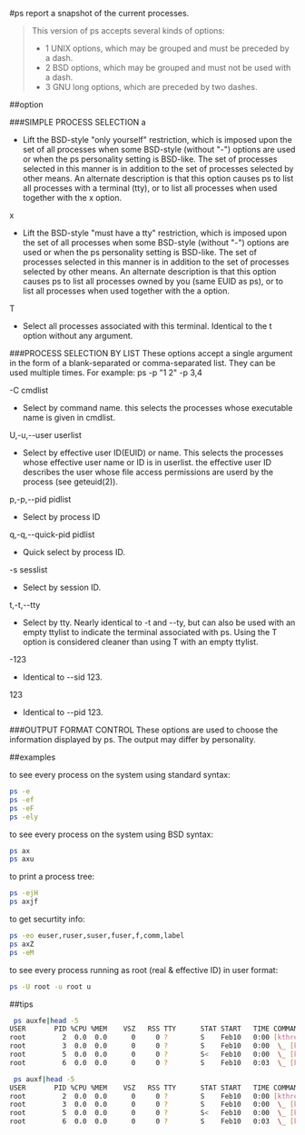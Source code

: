 #ps
report a snapshot of the current processes.

>This version of ps accepts several kinds of options:
>- 1   UNIX options, which may be grouped and must be preceded by a dash.
>- 2   BSD options, which may be grouped and must not be used with a dash.
>- 3   GNU long options, which are preceded by two dashes.

##option

###SIMPLE PROCESS SELECTION
a
- Lift the BSD-style "only yourself" restriction, which is imposed upon the set of all
processes when some BSD-style (without "-") options are used or when the ps
personality setting is BSD-like. The set of processes selected in this manner is in
addition to the set of processes selected by other means. An alternate description
is that this option causes ps to list all processes with a terminal (tty), or to
list all processes when used together with the x option.  

x
- Lift the BSD-style "must have a tty" restriction, which is imposed upon the set of
all processes when some BSD-style (without "-") options are used or when the ps
personality setting is BSD-like. The set of processes selected in this manner is in
addition to the set of processes selected by other means. An alternate description
is that this option causes ps to list all processes owned by you (same EUID as ps),
or to list all processes when used together with the a option.

T
- Select all processes associated with this terminal. Identical to the t option without any argument.

###PROCESS SELECTION BY LIST
These options accept a single argument in the form of a blank-separated or comma-separated list. They can be used multiple times. For example: ps -p "1 2" -p 3,4

-C cmdlist
- Select by command name. this selects the processes whose executable name is given in cmdlist.

U,-u,--user userlist
- Select by effective user ID(EUID) or name. This selects the processes whose effective user name or ID is in userlist. the effective user ID describes the user whose file access permissions are userd by the process (see geteuid(2)).

p,-p,--pid pidlist
- Select by process ID

q,-q,--quick-pid pidlist
- Quick select by process ID.

-s sesslist
- Select by session ID.

t,-t,--tty
- Select by tty. Nearly identical to -t and --ty, but can also be used with an empty ttylist to indicate the terminal associated with ps. Using the T option is considered cleaner than using T with an empty ttylist.

-123
- Identical to --sid 123.

123
- Identical to --pid 123.

###OUTPUT FORMAT CONTROL
These options are used to choose the information displayed by ps. The output may differ by personality.

##examples

to see every process on the system using standard syntax:

```bash
ps -e 
ps -ef 
ps -eF
ps -ely
```
to see every process on the system using BSD syntax:

```bash
ps ax
ps axu
```

to print a process tree:
```bash
ps -ejH
ps axjf
```

to get securtity info:
```bash
ps -eo euser,ruser,suser,fuser,f,comm,label
ps axZ
ps -eM
```

to see every process running as root (real & effective ID) in user format:
```bash
ps -U root -u root u
```
##tips
```bash
 ps auxfe|head -5
USER       PID %CPU %MEM    VSZ   RSS TTY      STAT START   TIME COMMAND
root         2  0.0  0.0      0     0 ?        S    Feb10   0:00 [kthreadd]
root         3  0.0  0.0      0     0 ?        S    Feb10   0:00  \_ [ksoftirqd/0]
root         5  0.0  0.0      0     0 ?        S<   Feb10   0:00  \_ [kworker/0:0H]
root         6  0.0  0.0      0     0 ?        S    Feb10   0:03  \_ [kworker/u30:0]
```

```bash
 ps auxf|head -5
USER       PID %CPU %MEM    VSZ   RSS TTY      STAT START   TIME COMMAND
root         2  0.0  0.0      0     0 ?        S    Feb10   0:00 [kthreadd]
root         3  0.0  0.0      0     0 ?        S    Feb10   0:00  \_ [ksoftirqd/0]
root         5  0.0  0.0      0     0 ?        S<   Feb10   0:00  \_ [kworker/0:0H]
root         6  0.0  0.0      0     0 ?        S    Feb10   0:03  \_ [kworker/u30:0]
```
